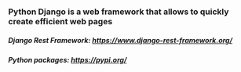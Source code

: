 ### Python Django is a web framework that allows to quickly create efficient web pages

##### Django Rest Framework: https://www.django-rest-framework.org/
##### Python packages: https://pypi.org/